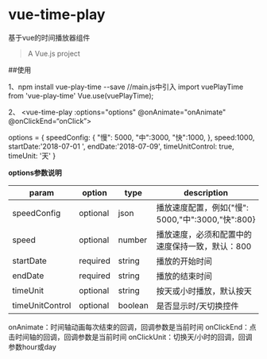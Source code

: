 # vue-time-play
基于vue的时间播放器组件

> A Vue.js project
>
 ##使用

1、npm install vue-play-time --save
//main.js中引入
import vuePlayTime from 'vue-play-time'
Vue.use(vuePlayTime);

2、
<vue-time-play :options="options" @onAnimate="onAnimate" @onClickEnd=“onClick”></vue-time-play>

options = {
    speedConfig: {
      "慢": 5000,
      "中":3000,
      "快":1000,
    },
    speed:1000,
    startDate:'2018-07-01 ',
    endDate:'2018-07-09',
    timeUnitControl: true,
    timeUnit: '天'
}

 **options参数说明**

| param           | option   | type     |description                                     |
|---------------- | -------- | ---------| ---------------------------------------------- |
| speedConfig     | optional | json     | 播放速度配置，例如{"慢": 5000,"中":3000,"快":800}  |
| speed           | optional | number   | 播放速度，必须和配置中的速度保持一致，默认：800        |
| startDate       | required | string   | 播放的开始时间                                    |
| endDate         | required | string   | 播放的结束时间                                    |
| timeUnit        | optional | string   | 按天或小时播放，默认按天                            |
| timeUnitControl | optional | boolean  | 是否显示时/天切换控件                              |

onAnimate：时间轴动画每次结束的回调，回调参数是当前时间
onClickEnd：点击时间轴的回调，回调参数是当前时间
onClickUnit：切换天/小时的回调，回调参数hour或day
